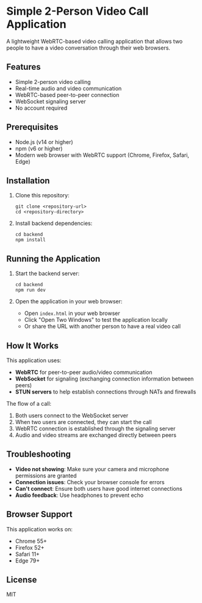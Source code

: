 # Simple 2-Person Video Call Application

A lightweight WebRTC-based video calling application that allows two people to have a video conversation through their web browsers.

## Features

- Simple 2-person video calling
- Real-time audio and video communication
- WebRTC-based peer-to-peer connection
- WebSocket signaling server
- No account required

## Prerequisites

- Node.js (v14 or higher)
- npm (v6 or higher)
- Modern web browser with WebRTC support (Chrome, Firefox, Safari, Edge)

## Installation

1. Clone this repository:

   ```
   git clone <repository-url>
   cd <repository-directory>
   ```

2. Install backend dependencies:
   ```
   cd backend
   npm install
   ```

## Running the Application

1. Start the backend server:

   ```
   cd backend
   npm run dev
   ```

2. Open the application in your web browser:
   - Open `index.html` in your web browser
   - Click "Open Two Windows" to test the application locally
   - Or share the URL with another person to have a real video call

## How It Works

This application uses:

- **WebRTC** for peer-to-peer audio/video communication
- **WebSocket** for signaling (exchanging connection information between peers)
- **STUN servers** to help establish connections through NATs and firewalls

The flow of a call:

1. Both users connect to the WebSocket server
2. When two users are connected, they can start the call
3. WebRTC connection is established through the signaling server
4. Audio and video streams are exchanged directly between peers

## Troubleshooting

- **Video not showing**: Make sure your camera and microphone permissions are granted
- **Connection issues**: Check your browser console for errors
- **Can't connect**: Ensure both users have good internet connections
- **Audio feedback**: Use headphones to prevent echo

## Browser Support

This application works on:

- Chrome 55+
- Firefox 52+
- Safari 11+
- Edge 79+

## License

MIT
